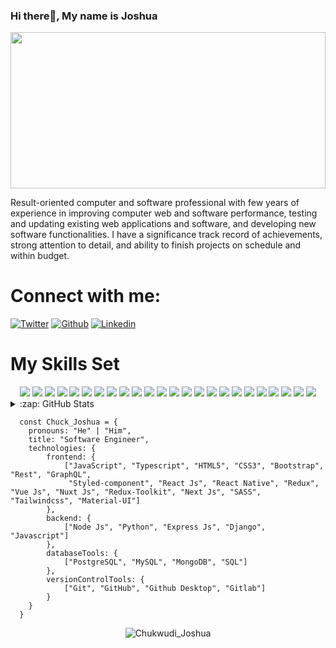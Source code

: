 ### Hi there👋, My name is Joshua

<img width="100%" height="250px" align="center" src="https://res.cloudinary.com/chuksmbanaso/image/upload/v1669492401/media/Screenshot_289_m9sup3.png" >

Result-oriented computer and software professional with few years of experience in improving computer web and software performance, testing and updating existing web applications and software, and developing new software functionalities. I have a significance track record of achievements, strong attention to detail, and ability to finish projects on schedule and within budget.

## <h1 align="left">Connect with me:</h1>

[![Twitter](https://img.shields.io/badge/Twitter-1DA1F2?style=for-the-badge&logo=twitter&logoColor=white)](https://www.twitter.com/ChuksJoshuaa)
[![Github](https://img.shields.io/badge/GitHub-100000?style=for-the-badge&logo=github&logoColor=white)](https://www.github.com/ChuksJoshuaa)
[![Linkedin](https://img.shields.io/badge/LinkedIn-0077B5?style=for-the-badge&logo=linkedin&logoColor=white)](https://www.linkedin.com/in/chuks-joshuaa/)


 ## <h1 align="left">My Skills Set</h1>
 
<div align="center"> 
 
   <img src="https://img.shields.io/badge/Bootstrap-563D7C?style=for-the-badge&logo=bootstrap&logoColor=white" />
   <img src="https://img.shields.io/badge/React-20232A?style=for-the-badge&logo=react&logoColor=61DAFB" />
   <img src="https://img.shields.io/badge/Vue.js-35495E?style=for-the-badge&logo=vue.js&logoColor=4FC08D" />
   <img src="https://img.shields.io/badge/CSS3-1572B6?style=for-the-badge&logo=css3&logoColor=white" />
   <img src="https://img.shields.io/badge/HTML5-E34F26?style=for-the-badge&logo=html5&logoColor=white" />
   <img src="https://img.shields.io/badge/Sass-CC6699?style=for-the-badge&logo=sass&logoColor=white" />
   <img src="https://img.shields.io/badge/Material--UI-0081CB?style=for-the-badge&logo=material-ui&logoColor=white" />
   <img src="https://img.shields.io/badge/JavaScript-F7DF1E?style=for-the-badge&logo=javascript&logoColor=black" /> 
   <img src="https://img.shields.io/badge/TypeScript-007ACC?style=for-the-badge&logo=typescript&logoColor=white" />
   <img src="https://img.shields.io/badge/Node.js-43853D?style=for-the-badge&logo=node.js&logoColor=white" />  
   <img src="https://img.shields.io/badge/Next.js-A8326B?style=for-the-badge&logo=next.js&logoColor=white" />  
   <img src="https://img.shields.io/badge/Tailwind_CSS-38B2AC?style=for-the-badge&logo=tailwind-css&logoColor=white" />
   <img src="https://img.shields.io/badge/styled--components-DB7093?style=for-the-badge&logo=styled-components&logoColor=white" />
   <img src="https://img.shields.io/badge/Redux-593D88?style=for-the-badge&logo=redux&logoColor=white" />
   <img src="https://img.shields.io/badge/Python-14354C?style=for-the-badge&logo=python&logoColor=white" />  
   <img src="https://img.shields.io/badge/Express.js-404D59?style=for-the-badge" />  
   <img src="https://img.shields.io/badge/Django-092E20?style=for-the-badge&logo=django&logoColor=white" /> 
   <img src="https://img.shields.io/badge/PostgreSQL-316192?style=for-the-badge&logo=postgresql&logoColor=white" />  
   <img src="https://img.shields.io/badge/MySQL-00000F?style=for-the-badge&logo=mysql&logoColor=white" />  
   <img src="https://img.shields.io/badge/MongoDB-4EA94B?style=for-the-badge&logo=mongodb&logoColor=white" />  
   <img src="https://img.shields.io/badge/Jest-323330?style=for-the-badge&logo=Jest&logoColor=white" />
   <img src="https://img.shields.io/badge/mocha.js-323330?style=for-the-badge&logo=mocha&logoColor=Brown" />
   <img src="https://img.shields.io/badge/mac%20os-000000?style=for-the-badge&logo=apple&logoColor=white" />
   <img src="https://img.shields.io/badge/Linux-FCC624?style=for-the-badge&logo=linux&logoColor=black" />
 
 </div>


<details>
  <summary>:zap: GitHub Stats</summary>

  <img align="left" alt="ChuksMbanaso's GitHub Stats" src="https://github-readme-stats.vercel.app/api?username=ChuksJoshuaa&show_icons=true&hide_border=true&theme=radical" />
  
 </details>

```
  const Chuck_Joshua = {
    pronouns: "He" | "Him",
    title: "Software Engineer",
    technologies: {
        frontend: {
            ["JavaScript", "Typescript", "HTML5", "CSS3", "Bootstrap", "Rest", "GraphQL", 
             "Styled-component", "React Js", "React Native", "Redux", "Vue Js", "Nuxt Js", "Redux-Toolkit", "Next Js", "SASS", "Tailwindcss", "Material-UI"]
        },
        backend: {
            ["Node Js", "Python", "Express Js", "Django", "Javascript"]
        }, 
        databaseTools: {
            ["PostgreSQL", "MySQL", "MongoDB", "SQL"]
        },
        versionControlTools: {
            ["Git", "GitHub", "Github Desktop", "Gitlab"]
        }
    }
  }    
```

<div align="center">
  <img align="center" src="https://github-readme-streak-stats.herokuapp.com/?user=ChuksJoshuaa&theme=dark" alt="Chukwudi_Joshua" />
</div>

